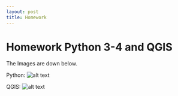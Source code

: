 ```yaml
---
layout: post
title: Homework
---
```


# Homework Python 3-4 and QGIS

The Images are down below.

Python: 
![alt text](/img/homeworkPython_Allacher_1002773.jpg)

QGIS:
![alt text](https://github.com/mimmithegreat/mimmithegreat.github.io/blob/master/img/CivilWarMap_Allacher_1002773.jpeg)
